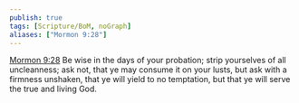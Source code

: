 ```yaml
---
publish: true
tags: [Scripture/BoM, noGraph]
aliases: ["Mormon 9:28"]
---
```

[Mormon 9:28](https://churchofjesuschrist.org/study/scriptures/bofm/morm/9?lang=eng&id=p28#p28) Be wise in the days of your probation; strip yourselves of all uncleanness; ask not, that ye may consume it on your lusts, but ask with a firmness unshaken, that ye will yield to no temptation, but that ye will serve the true and living God.
